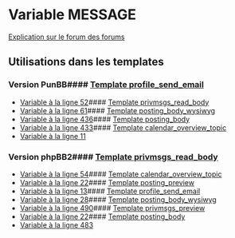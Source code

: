 # Variable MESSAGE
[Explication sur le forum des forums](http://forum.forumactif.com/t294113-listing-des-variables#MESSAGE)
## Utilisations dans les templates
### Version PunBB#### [Template profile_send_email](punbb/profile_send_email.md)
* [Variable à la ligne 52](../punbb/profile_send_email.tpl#L52)#### [Template privmsgs_read_body](punbb/privmsgs_read_body.md)
* [Variable à la ligne 61](../punbb/privmsgs_read_body.tpl#L61)#### [Template posting_body_wysiwyg](punbb/posting_body_wysiwyg.md)
* [Variable à la ligne 436](../punbb/posting_body_wysiwyg.tpl#L436)#### [Template posting_body](punbb/posting_body.md)
* [Variable à la ligne 433](../punbb/posting_body.tpl#L433)#### [Template calendar_overview_topic](punbb/calendar_overview_topic.md)
* [Variable à la ligne 11](../punbb/calendar_overview_topic.tpl#L11)
### Version phpBB2#### [Template privmsgs_read_body](subsilver/privmsgs_read_body.md)
* [Variable à la ligne 54](../subsilver/privmsgs_read_body.tpl#L54)#### [Template calendar_overview_topic](subsilver/calendar_overview_topic.md)
* [Variable à la ligne 22](../subsilver/calendar_overview_topic.tpl#L22)#### [Template posting_preview](subsilver/posting_preview.md)
* [Variable à la ligne 13](../subsilver/posting_preview.tpl#L13)#### [Template profile_send_email](subsilver/profile_send_email.md)
* [Variable à la ligne 28](../subsilver/profile_send_email.tpl#L28)#### [Template posting_body_wysiwyg](subsilver/posting_body_wysiwyg.md)
* [Variable à la ligne 490](../subsilver/posting_body_wysiwyg.tpl#L490)#### [Template privmsgs_preview](subsilver/privmsgs_preview.md)
* [Variable à la ligne 22](../subsilver/privmsgs_preview.tpl#L22)#### [Template posting_body](subsilver/posting_body.md)
* [Variable à la ligne 483](../subsilver/posting_body.tpl#L483)